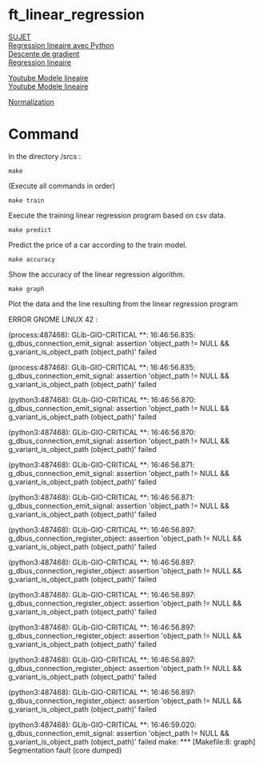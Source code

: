# ft_linear_regression

[SUJET](https://cdn.intra.42.fr/pdf/pdf/117108/en.subject.pdf)  
[Regression lineaire avec Python](https://moncoachdata.com/blog/regression-lineaire-avec-python/)  
[Descente de gradient](https://www.ibm.com/fr-fr/topics/gradient-descent)  
[Regression lineaire](https://towardsdatascience.com/linear-regression-using-gradient-descent-97a6c8700931)  

[Youtube Modele lineaire](https://www.youtube.com/watch?v=wg7-roETbbM)  
[Youtube Modele lineaire](https://www.youtube.com/watch?v=8Y3r7F47Xfo)  

[Normalization](https://www.codecademy.com/article/normalization)  


# Command

In the directory /srcs :

	make

(Execute all commands in order)

	make train

Execute the training linear regression program based on csv data.

	make predict

Predict the price of a car according to the train model.

	make accuracy

Show the accuracy of the linear regression algorithm.

	make graph

Plot the data and the line resulting from the linear regression program

ERROR GNOME LINUX 42 :

(process:487468): GLib-GIO-CRITICAL **: 16:46:56.835: g_dbus_connection_emit_signal: assertion 'object_path != NULL && g_variant_is_object_path (object_path)' failed

(process:487468): GLib-GIO-CRITICAL **: 16:46:56.835: g_dbus_connection_emit_signal: assertion 'object_path != NULL && g_variant_is_object_path (object_path)' failed

(python3:487468): GLib-GIO-CRITICAL **: 16:46:56.870: g_dbus_connection_emit_signal: assertion 'object_path != NULL && g_variant_is_object_path (object_path)' failed

(python3:487468): GLib-GIO-CRITICAL **: 16:46:56.870: g_dbus_connection_emit_signal: assertion 'object_path != NULL && g_variant_is_object_path (object_path)' failed

(python3:487468): GLib-GIO-CRITICAL **: 16:46:56.871: g_dbus_connection_emit_signal: assertion 'object_path != NULL && g_variant_is_object_path (object_path)' failed

(python3:487468): GLib-GIO-CRITICAL **: 16:46:56.871: g_dbus_connection_emit_signal: assertion 'object_path != NULL && g_variant_is_object_path (object_path)' failed

(python3:487468): GLib-GIO-CRITICAL **: 16:46:56.897: g_dbus_connection_register_object: assertion 'object_path != NULL && g_variant_is_object_path (object_path)' failed

(python3:487468): GLib-GIO-CRITICAL **: 16:46:56.897: g_dbus_connection_register_object: assertion 'object_path != NULL && g_variant_is_object_path (object_path)' failed

(python3:487468): GLib-GIO-CRITICAL **: 16:46:56.897: g_dbus_connection_register_object: assertion 'object_path != NULL && g_variant_is_object_path (object_path)' failed

(python3:487468): GLib-GIO-CRITICAL **: 16:46:56.897: g_dbus_connection_register_object: assertion 'object_path != NULL && g_variant_is_object_path (object_path)' failed

(python3:487468): GLib-GIO-CRITICAL **: 16:46:56.897: g_dbus_connection_register_object: assertion 'object_path != NULL && g_variant_is_object_path (object_path)' failed

(python3:487468): GLib-GIO-CRITICAL **: 16:46:56.897: g_dbus_connection_register_object: assertion 'object_path != NULL && g_variant_is_object_path (object_path)' failed

(python3:487468): GLib-GIO-CRITICAL **: 16:46:59.020: g_dbus_connection_emit_signal: assertion 'object_path != NULL && g_variant_is_object_path (object_path)' failed
make: *** [Makefile:8: graph] Segmentation fault (core dumped)
